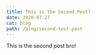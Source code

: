 ```yaml
---
title: This is the Second Post!
date: 2020-07-27
cat: blog
path: /blog/second-test-post
---
```


This is the second post bro!